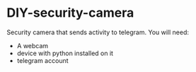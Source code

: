 # DIY-security-camera
Security camera that sends activity to telegram.
You will need:
* A webcam
* device with python installed on it
* telegram account
